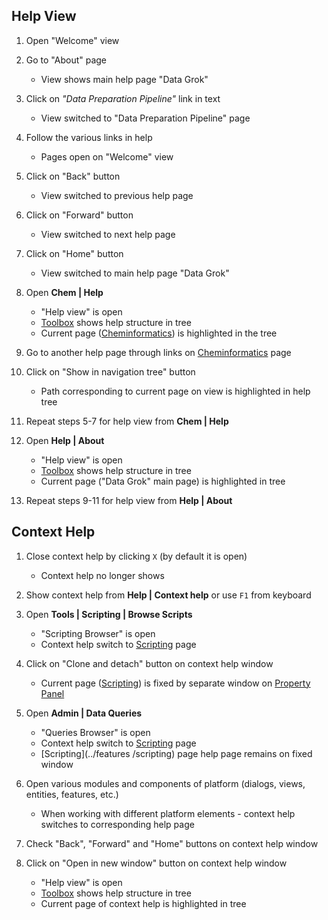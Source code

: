 <!-- TITLE: Tests: Help -->
<!-- SUBTITLE: -->

## Help View

1. Open "Welcome" view

1. Go to "About" page
   * View shows  main help page "Data Grok"
   
1. Click on *"Data Preparation Pipeline"* link in text
   * View switched to "Data Preparation Pipeline" page 
   
1. Follow the various links in help
   * Pages open on "Welcome" view
   
1. Click on "Back" button
   * View switched to previous help page
   
1. Click on "Forward" button
   * View switched to next help page 
   
1. Click on "Home" button
   * View switched to main help page "Data Grok"
   
1. Open **Chem | Help** 
   * "Help view" is open
   * [Toolbox](../../overview/toolbox.md) shows help structure in tree
   * Current page ([Cheminformatics](../../domains/chem/cheminformatics.md)) is highlighted in the tree

1. Go to another help page through links on [Cheminformatics](../../domains/chem/cheminformatics.md) page

1. Click on "Show in navigation tree" button
   * Path corresponding to current page on view is highlighted in help tree
   
1. Repeat steps 5-7 for help view from **Chem | Help** 

1. Open **Help | About**
   * "Help view" is open
   * [Toolbox](../../overview/toolbox.md) shows help structure in tree
   * Current page ("Data Grok" main page) is highlighted in tree
   
1. Repeat steps 9-11 for help view from **Help | About**
   
## Context Help

1. Close context help by clicking ```X``` (by default it is open)
   * Context help no longer shows
   
1. Show context help from **Help | Context help** or use ```F1``` from keyboard

1. Open **Tools | Scripting | Browse Scripts**
   * "Scripting Browser" is open
   * Context help switch to [Scripting](../compute/scripting.md) page
   
1. Click on "Clone and detach" button on context help window
   * Current page ([Scripting](../compute/scripting.md)) is fixed by separate window on [Property Panel](../features/property-panel.md)
   
1. Open **Admin | Data Queries** 
   * "Queries Browser" is open
   * Context help switch to [Scripting](../compute/scripting.md) page
   * [Scripting](../features /scripting) page help page remains on fixed window
   
1. Open various modules and components of platform (dialogs, views, entities, features, etc.)  
   * When working with different platform elements - context help switches to corresponding help page
   
1. Check "Back", "Forward" and "Home" buttons on context help window

1. Click on "Open in new window" button on context help window
   * "Help view" is open
   * [Toolbox](../features/toolbox.md) shows help structure in tree
   * Current page of context help is highlighted in tree
